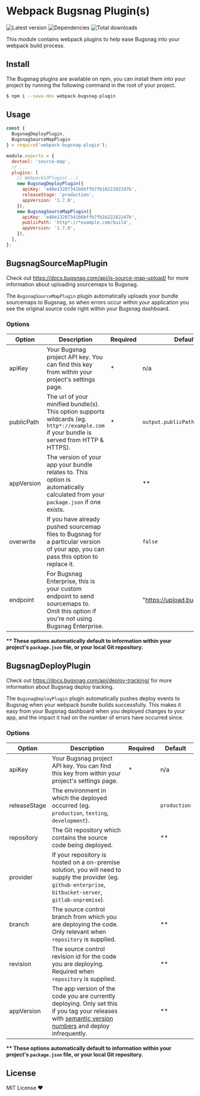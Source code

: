 # Webpack Bugsnag Plugin(s)

![Latest version](https://img.shields.io/npm/v/webpack-bugsnag-plugin.svg)
![Dependencies](https://david-dm.org/jacobmarshall/webpack-bugsnag-plugin.svg)
![Total downloads](https://img.shields.io/npm/dt/webpack-bugsnag-plugin.svg)

This module contains webpack plugins to help ease Bugsnag into your webpack build process.

## Install

The Bugsnag plugins are available on npm, you can install them into your project by running the following command in the root of your project.

```sh
$ npm i --save-dev webpack-bugsnag-plugin
```

## Usage

```js
const {
  BugsnagDeployPlugin,
  BugsnagSourceMapPlugin
} = require('webpack-bugsnag-plugin');

module.exports = {
  devtool: 'source-map',
  // ...
  plugins: [
    // WebpackS3Plugin(...)
    new BugsnagDeployPlugin({
      apiKey: 'e48e13207341b6bffb7fb1622282247b',
      releaseStage: 'production',
      appVersion: '1.7.0',
    }),
    new BugsnagSourceMapPlugin({
      apiKey: 'e48e13207341b6bffb7fb1622282247b',
      publicPath: 'http*://*example.com/build',
      appVersion: '1.7.0',
    }),
  ],
};
```

## BugsnagSourceMapPlugin

Check out https://docs.bugsnag.com/api/js-source-map-upload/ for more information about uploading sourcemaps to Bugsnag.

The `BugsnagSourceMapPlugin` plugin automatically uploads your bundle sourcemaps to Bugsnag, so when errors occur within your application you see the original source code right within your Bugsnag dashboard.

### Options

|Option    |Description                                                                                                                               |Required|Default                     |
|----------|------------------------------------------------------------------------------------------------------------------------------------------|--------|----------------------------|
|apiKey    |Your Bugsnag project API key. You can find this key from within your project's settings page.                                             |*       |n/a                         |
|publicPath|The url of your minified bundle(s). This option supports wildcards (eg. `http*://example.com` if your bundle is served from HTTP & HTTPS).|*       |`output.publicPath`         |
|appVersion|The version of your app your bundle relates to. This option is automatically calculated from your `package.json` if one exists.           |        |**                          |
|overwrite |If you have already pushed sourcemap files to Bugsnag for a particular version of your app, you can pass this option to replace it.       |        |`false`                     |
|endpoint  |For Bugsnag Enterprise, this is your custom endpoint to send sourcemaps to. Omit this option if you're not using Bugsnag Enterprise.      |        |"https://upload.bugsnag.com"|

__** These options automatically default to information within your project's `package.json` file, or your local Git repository.__

## BugsnagDeployPlugin

Check out https://docs.bugsnag.com/api/deploy-tracking/ for more information about Bugsnag deploy tracking.

The `BugsnagDeployPlugin` plugin automatically pushes deploy events to Bugsnag when your webpack bundle builds successfully. This makes it easy from your Bugsnag dashboard when you deployed changes to your app, and the impact it had on the number of errors have occurred since.

### Options

|Option      |Description                                                                                                                                                                 |Required|Default     |
|------------|----------------------------------------------------------------------------------------------------------------------------------------------------------------------------|--------|------------|
|apiKey      |Your Bugsnag project API key. You can find this key from within your project's settings page.                                                                               |*       |n/a         |
|releaseStage|The environment in which the deployed occurred (eg. `production`, `testing`, `development`).                                                                                |        |`production`|
|repository  |The Git repository which contains the source code being deployed.                                                                                                           |        |**          |
|provider    |If your repository is hosted on a on-premise solution, you will need to supply the provider (eg. `github-enterprise`, `bitbucket-server`, `gitlab-onpremise`).              |        |            |
|branch      |The source control branch from which you are deploying the code. Only relevant when `repository` is supplied.                                                               |        |**          |
|revision    |The source control revision id for the code you are deploying. Required when `repository` is supplied.                                                                      |        |**          |
|appVersion  |The app version of the code you are currently deploying. Only set this if you tag your releases with [semantic version numbers](http://semver.org/) and deploy infrequently.|        |**          |

__** These options automatically default to information within your project's `package.json` file, or your local Git repository.__

## License

MIT License ❤️
